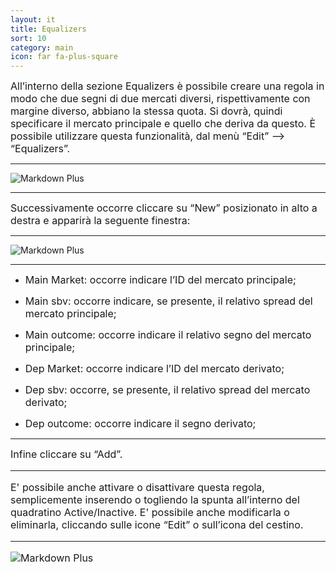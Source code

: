 ```yaml
---
layout: it
title: Equalizers
sort: 10
category: main
icon: far fa-plus-square
---
```

<p class="message">
   
</p>


<font size="3">All’interno della sezione Equalizers è possibile creare una regola in modo che due segni di due mercati diversi, rispettivamente con margine diverso, abbiano la stessa quota. Si dovrà, quindi specificare il mercato principale e quello che deriva da questo. È possibile utilizzare questa funzionalità, dal menù “Edit” –> “Equalizers”.</font>

---
 ![Markdown Plus]({{site.baseurl}}/public/equalizers/equalizers-one.png)

 ---


 <font size="3">Successivamente occorre cliccare su “New” posizionato in alto a destra e apparirà la seguente finestra:</font>

 ---

 ![Markdown Plus]({{site.baseurl}}/public/equalizers/equalizers-two.png)

 ---


 - <font size="3">Main Market: occorre indicare l’ID del mercato principale;</font> 

 - <font size="3">Main sbv: occorre indicare, se presente, il relativo spread del mercato principale;</font> 

 - <font size="3">Main outcome: occorre indicare il relativo segno del mercato principale;</font> 

 - <font size="3">Dep Market: occorre indicare l’ID del mercato derivato;</font> 

 - <font size="3">Dep sbv: occorre, se presente, il relativo spread del mercato derivato;</font> 

 - <font size="3">Dep outcome: occorre indicare il segno derivato;</font> 

 ---

<font size="3">Infine cliccare su “Add”.

---

<font size="3">E' possibile anche attivare o disattivare questa regola, semplicemente inserendo o togliendo la spunta all’interno del quadratino Active/Inactive. E' possibile anche modificarla o eliminarla, cliccando sulle icone “Edit” o sull’icona del cestino.</font> 



---


![Markdown Plus]({{site.baseurl}}/public/equalizers/equalizers-three.png)